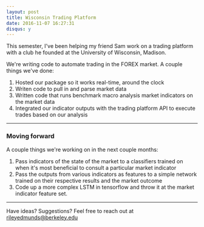 ```yaml
---
layout: post
title: Wisconsin Trading Platform
date: 2016-11-07 16:27:31
disqus: y
---
```



This semester, I've been helping my friend Sam work on a trading platform with a club he founded at the University of Wisconsin, Madison.

We're writing code to automate trading in the FOREX market. A couple things we've done:

1. Hosted our package so it works real-time, around the clock
2. Writen code to pull in and parse market data
2. Written code that runs benchmark macro analysis market indicators on the market data
3. Integrated our indicator outputs with the trading platform API to execute trades based on our analysis

---

### Moving forward
A couple things we're working on in the next couple months:

1. Pass indicators of the state of the market to a classifiers trained on when it's most beneficial to consult a particular market indicator
2. Pass the outputs from various indicators as features to a simple network trained on their respective results and the market outcome
3. Code up a more complex LSTM in tensorflow and throw it at the market indicator feature set.

---

Have ideas? Suggestions? Feel free to reach out at rileyedmunds@berkeley.edu
